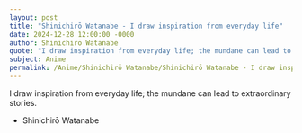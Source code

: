 ```yaml
---
layout: post
title: "Shinichirō Watanabe - I draw inspiration from everyday life"
date: 2024-12-28 12:00:00 -0000
author: Shinichirō Watanabe
quote: "I draw inspiration from everyday life; the mundane can lead to extraordinary stories."
subject: Anime
permalink: /Anime/Shinichirō Watanabe/Shinichirō Watanabe - I draw inspiration from everyday life
---
```


I draw inspiration from everyday life; the mundane can lead to extraordinary stories.

- Shinichirō Watanabe
